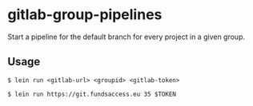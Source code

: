 # gitlab-group-pipelines

Start a pipeline for the default branch for every project in a given group.

## Usage

`$ lein run <gitlab-url> <groupid> <gitlab-token>`

`$ lein run https://git.fundsaccess.eu 35 $TOKEN`
